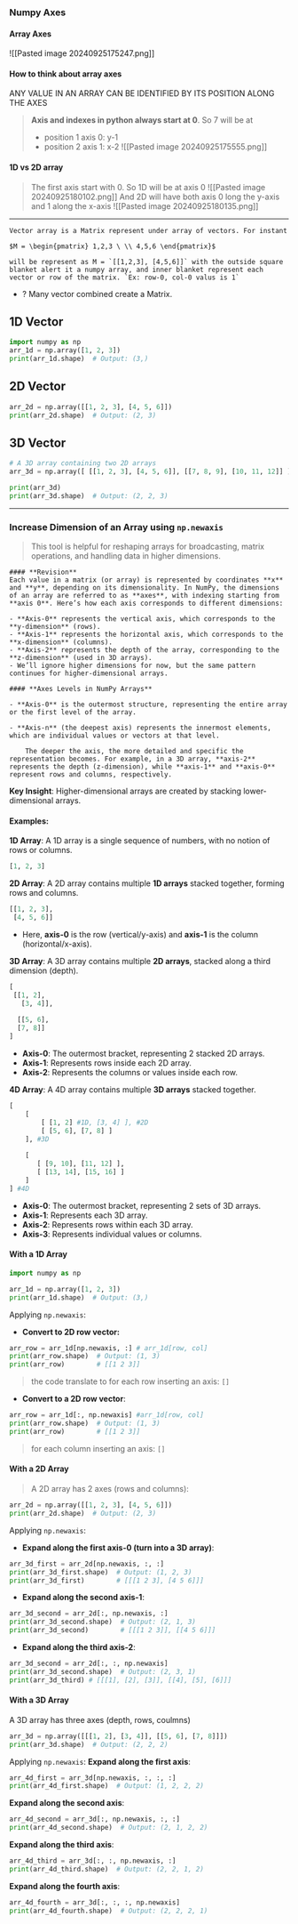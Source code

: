 
### Numpy Axes
#### Array Axes
![[Pasted image 20240925175247.png]]

#### How to think about array axes
ANY VALUE IN AN ARRAY CAN BE IDENTIFIED BY ITS POSITION ALONG THE AXES
> **Axis and indexes in python always start at 0**. So 7 will be at
> + position 1 axis 0: y-1
> + position 2 axis 1: x-2
![[Pasted image 20240925175555.png]]

#### 1D vs 2D array 
>The first axis start with 0. So 1D will be at axis 0
![[Pasted image 20240925180102.png]]
>And 2D will have both axis 0 long the y-axis and 1 along the x-axis
![[Pasted image 20240925180135.png]]

---

```ad-abstract
Vector array is a Matrix represent under array of vectors. For instant

$M = \begin{pmatrix} 1,2,3 \ \\ 4,5,6 \end{pmatrix}$

will be represent as M = `[[1,2,3], [4,5,6]]` with the outside square blanket alert it a numpy array, and inner blanket represent each vector or row of the matrix. `Ex: row-0, col-0 valus is 1`
```
+ ? Many vector combined create a Matrix. 

## 1D Vector
```python
import numpy as np
arr_1d = np.array([1, 2, 3])
print(arr_1d.shape)  # Output: (3,)
```

## 2D Vector
```python
arr_2d = np.array([[1, 2, 3], [4, 5, 6]])
print(arr_2d.shape)  # Output: (2, 3)
```

## 3D Vector 
```python
# A 3D array containing two 2D arrays
arr_3d = np.array([ [[1, 2, 3], [4, 5, 6]], [[7, 8, 9], [10, 11, 12]] ])

print(arr_3d)
print(arr_3d.shape)  # Output: (2, 2, 3)
```


---

### Increase Dimension of an Array using `np.newaxis`
> This tool is helpful for reshaping arrays for broadcasting, matrix operations, and handling data in higher dimensions.
```ad-note
#### **Revision**
Each value in a matrix (or array) is represented by coordinates **x** and **y**, depending on its dimensionality. In NumPy, the dimensions of an array are referred to as **axes**, with indexing starting from **axis 0**. Here’s how each axis corresponds to different dimensions:

- **Axis-0** represents the vertical axis, which corresponds to the **y-dimension** (rows).
- **Axis-1** represents the horizontal axis, which corresponds to the **x-dimension** (columns).
- **Axis-2** represents the depth of the array, corresponding to the **z-dimension** (used in 3D arrays).
- We’ll ignore higher dimensions for now, but the same pattern continues for higher-dimensional arrays.

#### **Axes Levels in NumPy Arrays**

- **Axis-0** is the outermost structure, representing the entire array or the first level of the array.
    
- **Axis-n** (the deepest axis) represents the innermost elements, which are individual values or vectors at that level.
    
    The deeper the axis, the more detailed and specific the representation becomes. For example, in a 3D array, **axis-2** represents the depth (z-dimension), while **axis-1** and **axis-0** represent rows and columns, respectively. 
```
**Key Insight**: Higher-dimensional arrays are created by stacking lower-dimensional arrays.

#### Examples:

**1D Array**: A 1D array is a single sequence of numbers, with no notion of rows or columns.
```python
[1, 2, 3]
```
	
**2D Array**: A 2D array contains multiple **1D arrays** stacked together, forming rows and columns.
```python
[[1, 2, 3], 
 [4, 5, 6]]
```
+ Here, **axis-0** is the row (vertical/y-axis) and **axis-1** is the column (horizontal/x-axis).
	
 **3D Array**: A 3D array contains multiple **2D arrays**, stacked along a third dimension (depth).
```python
[
 [[1, 2], 
   [3, 4]], 
  
  [[5, 6], 
  [7, 8]]
]
```
- **Axis-0**: The outermost bracket, representing 2 stacked 2D arrays.
- **Axis-1**: Represents rows inside each 2D array.
- **Axis-2**: Represents the columns or values inside each row.
	
 **4D Array**: A 4D array contains multiple **3D arrays** stacked together.
```python
[
	[ 
		[ [1, 2] #1D, [3, 4] ], #2D 
	    [ [5, 6], [7, 8] ]
	], #3D
  
	[
	   [ [9, 10], [11, 12] ], 
	   [ [13, 14], [15, 16] ]
	]
] #4D
```
- **Axis-0**: The outermost bracket, representing 2 sets of 3D arrays.
- **Axis-1**: Represents each 3D array.
- **Axis-2**: Represents rows within each 3D array.
- **Axis-3**: Represents individual values or columns.


####  With a 1D Array
```python
import numpy as np

arr_1d = np.array([1, 2, 3])
print(arr_1d.shape)  # Output: (3,)
```
Applying `np.newaxis`:
+ **Convert to 2D row vector:**
```python
arr_row = arr_1d[np.newaxis, :] # arr_1d[row, col]
print(arr_row.shape)  # Output: (1, 3)
print(arr_row)        # [[1 2 3]]
```
> the code translate to for each row inserting an axis: `[]`  
+ **Convert to a 2D row vector**:
```python
arr_row = arr_1d[:, np.newaxis] #arr_1d[row, col]
print(arr_row.shape)  # Output: (1, 3)
print(arr_row)        # [[1 2 3]]
```
> for each column inserting an axis: `[]`

####  With a 2D Array
> A 2D array has 2 axes (rows and columns):
```python
arr_2d = np.array([[1, 2, 3], [4, 5, 6]])
print(arr_2d.shape)  # Output: (2, 3)
```
Applying `np.newaxis`:
+ **Expand along the first axis-0 (turn into a 3D array)**:
```python
arr_3d_first = arr_2d[np.newaxis, :, :]
print(arr_3d_first.shape)  # Output: (1, 2, 3)
print(arr_3d_first)        # [[[1 2 3], [4 5 6]]]
```
>

+ **Expand along the second axis-1**:
```python
arr_3d_second = arr_2d[:, np.newaxis, :]
print(arr_3d_second.shape)  # Output: (2, 1, 3)
print(arr_3d_second)        # [[[1 2 3]], [[4 5 6]]]
```

+ **Expand along the third axis-2**:
```python
arr_3d_second = arr_2d[:, :, np.newaxis]
print(arr_3d_second.shape)  # Output: (2, 3, 1)
print(arr_3d_third) # [[[1], [2], [3]], [[4], [5], [6]]]
```

#### With a 3D Array
A 3D array has three axes (depth, rows, coulmns)
```python
arr_3d = np.array([[[1, 2], [3, 4]], [[5, 6], [7, 8]]])
print(arr_3d.shape)  # Output: (2, 2, 2)
```
Applying `np.newaxis`:
**Expand along the first axis**:
```python
arr_4d_first = arr_3d[np.newaxis, :, :, :]
print(arr_4d_first.shape)  # Output: (1, 2, 2, 2)
```

**Expand along the second axis**:
```python
arr_4d_second = arr_3d[:, np.newaxis, :, :]
print(arr_4d_second.shape)  # Output: (2, 1, 2, 2)
```

**Expand along the third axis**:
```python
arr_4d_third = arr_3d[:, :, np.newaxis, :]
print(arr_4d_third.shape)  # Output: (2, 2, 1, 2)
```

**Expand along the fourth axis**:
```python
arr_4d_fourth = arr_3d[:, :, :, np.newaxis]
print(arr_4d_fourth.shape)  # Output: (2, 2, 2, 1)
```